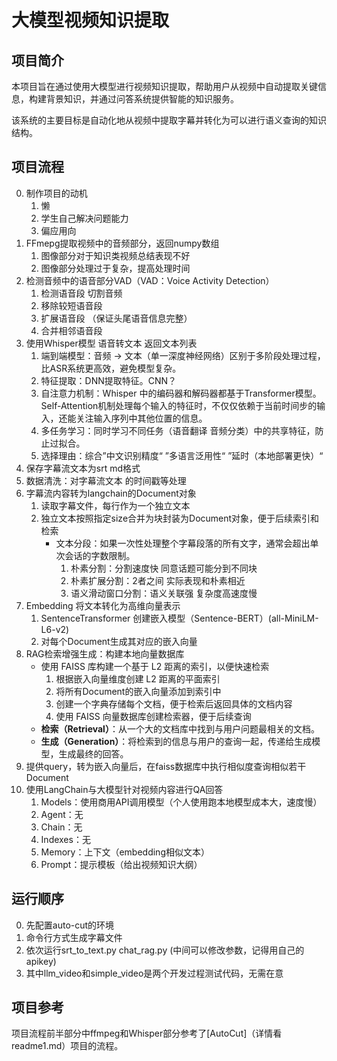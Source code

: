 # 大模型视频知识提取

## 项目简介
本项目旨在通过使用大模型进行视频知识提取，帮助用户从视频中自动提取关键信息，构建背景知识，并通过问答系统提供智能的知识服务。

该系统的主要目标是自动化地从视频中提取字幕并转化为可以进行语义查询的知识结构。

## 项目流程
0. 制作项目的动机
	1. 懒
	2. 学生自己解决问题能力
	3. 偏应用向
1. FFmepg提取视频中的音频部分，返回numpy数组
	1. 图像部分对于知识类视频总结表现不好
	2. 图像部分处理过于复杂，提高处理时间
2. 检测音频中的语音部分VAD（VAD：Voice Activity Detection）
	1. 检测语音段 切割音频
	2. 移除较短语音段
	3. 扩展语音段 （保证头尾语音信息完整）
	4. 合并相邻语音段
3. 使用Whisper模型 语音转文本 返回文本列表
	1. 端到端模型：音频 -> 文本（单一深度神经网络）区别于多阶段处理过程，比ASR系统更高效，避免模型复杂。
	2. 特征提取：DNN提取特征。CNN？
	3. 自注意力机制：Whisper 中的编码器和解码器都基于Transformer模型。Self-Attention机制处理每个输入的特征时，不仅仅依赖于当前时间步的输入，还能关注输入序列中其他位置的信息。
	4. 多任务学习：同时学习不同任务（语音翻译 音频分类）中的共享特征，防止过拟合。
	5. 选择理由：综合”中文识别精度“ ”多语言泛用性“ ”延时（本地部署更快）“
4. 保存字幕流文本为srt md格式
5. 数据清洗：对字幕流文本 的时间戳等处理
6. 字幕流内容转为langchain的Document对象 
	1. 读取字幕文件，每行作为一个独立文本
	2. 独立文本按照指定size合并为块封装为Document对象，便于后续索引和检索
		- 文本分段：如果一次性处理整个字幕段落的所有文字，通常会超出单次会话的字数限制。
			1. 朴素分割：分割速度快 同意话题可能分到不同块
			2. 朴素扩展分割：2者之间 实际表现和朴素相近 
			3. 语义滑动窗口分割：语义关联强 复杂度高速度慢
7. Embedding 将文本转化为高维向量表示
	1. SentenceTransformer 创建嵌入模型（Sentence-BERT）(all-MiniLM-L6-v2)
	2. 对每个Document生成其对应的嵌入向量
8. RAG检索增强生成：构建本地向量数据库
	-  使用 FAISS 库构建一个基于 L2 距离的索引，以便快速检索
		1. 根据嵌入向量维度创建 L2 距离的平面索引
		2. 将所有Document的嵌入向量添加到索引中
		3. 创建一个字典存储每个文档，便于检索后返回具体的文档内容
		4. 使用 FAISS 向量数据库创建检索器，便于后续查询
	 - **检索（Retrieval）**：从一个大的文档库中找到与用户问题最相关的文档。
	 - **生成（Generation）**：将检索到的信息与用户的查询一起，传递给生成模型，生成最终的回答。
9. 提供query，转为嵌入向量后，在faiss数据库中执行相似度查询相似若干Document
10. 使用LangChain与大模型针对视频内容进行QA回答
	1. Models：使用商用API调用模型（个人使用跑本地模型成本大，速度慢）
	2. Agent：无
	3. Chain：无
	4. Indexes：无
	5. Memory：上下文（embedding相似文本）
	6. Prompt：提示模板（给出视频知识大纲）

## 运行顺序
0. 先配置auto-cut的环境
1. 命令行方式生成字幕文件
2. 依次运行srt_to_text.py chat_rag.py (中间可以修改参数，记得用自己的apikey)
3. 其中llm_video和simple_video是两个开发过程测试代码，无需在意

## 项目参考
项目流程前半部分中ffmpeg和Whisper部分参考了[AutoCut]（详情看readme1.md）项目的流程。
